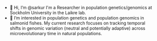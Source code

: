 - 👋 Hi, I’m @sarkur I'm a Researcher in population genetics/genomics at Sockholm University in the Laikre lab.
- 👀 I’m interested in population genetics and population genomics in salmonid fishes. My current research focuses on tracking temporal shifts in genomic variation (neutral and potentially adaptive) across microevolutionary time in natural populations. 


<!---
sarkur/sarkur is a ✨ special ✨ repository because its `README.md` (this file) appears on your GitHub profile.
You can click the Preview link to take a look at your changes.
--->
